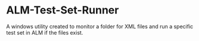 # ALM-Test-Set-Runner
A windows utility created to monitor a folder for XML files and run a specific test set in ALM if the files exist. 
